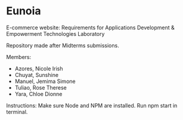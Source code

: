 # Eunoia
E-commerce website: Requirements for Applications Development & Empowerment Technologies Laboratory

Repository made after Midterms submissions.

Members:
- Azores, Nicole Irish
- Chuyat, Sunshine
- Manuel, Jemima Simone
- Tuliao, Rose Therese
- Yara, Chloe Dionne

Instructions:
Make sure Node and NPM are installed.
Run npm start in terminal.
